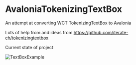 # AvaloniaTokenizingTextBox
An attempt at converting WCT TokenizingTextBox to Avalonia

Lots of help from and ideas from https://github.com/iterate-ch/tokenizingtextbox

Current state of project

![TextBoxExample](https://user-images.githubusercontent.com/79826944/119280339-1fc07e00-bc70-11eb-9bd0-dd42c5a35532.gif)
